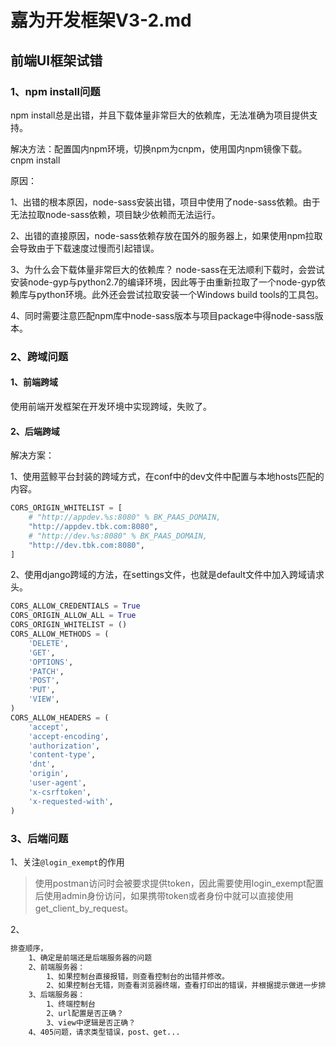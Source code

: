 # 嘉为开发框架V3-2.md
## 前端UI框架试错
### 1、npm install问题
npm install总是出错，并且下载体量非常巨大的依赖库，无法准确为项目提供支持。

解决方法：配置国内npm环境，切换npm为cnpm，使用国内npm镜像下载。
cnpm install

原因：

1、出错的根本原因，node-sass安装出错，项目中使用了node-sass依赖。由于无法拉取node-sass依赖，项目缺少依赖而无法运行。

2、出错的直接原因，node-sass依赖存放在国外的服务器上，如果使用npm拉取会导致由于下载速度过慢而引起错误。

3、为什么会下载体量非常巨大的依赖库？
node-sass在无法顺利下载时，会尝试安装node-gyp与python2.7的编译环境，因此等于由重新拉取了一个node-gyp依赖库与python环境。此外还会尝试拉取安装一个Windows build tools的工具包。

4、同时需要注意匹配npm库中node-sass版本与项目package中得node-sass版本。

### 2、跨域问题
#### 1、前端跨域
使用前端开发框架在开发环境中实现跨域，失败了。
#### 2、后端跨域
解决方案：

1、使用蓝鲸平台封装的跨域方式，在conf中的dev文件中配置与本地hosts匹配的内容。
```python
CORS_ORIGIN_WHITELIST = [
    # "http://appdev.%s:8080" % BK_PAAS_DOMAIN,
    "http://appdev.tbk.com:8080",
    # "http://dev.%s:8080" % BK_PAAS_DOMAIN,
    "http://dev.tbk.com:8080",
]
```

2、使用django跨域的方法，在settings文件，也就是default文件中加入跨域请求头。
```python
CORS_ALLOW_CREDENTIALS = True
CORS_ORIGIN_ALLOW_ALL = True
CORS_ORIGIN_WHITELIST = ()
CORS_ALLOW_METHODS = (
    'DELETE',
    'GET',
    'OPTIONS',
    'PATCH',
    'POST',
    'PUT',
    'VIEW',
)
CORS_ALLOW_HEADERS = (
    'accept',
    'accept-encoding',
    'authorization',
    'content-type',
    'dnt',
    'origin',
    'user-agent',
    'x-csrftoken',
    'x-requested-with',
)
```

### 3、后端问题
1、关注`@login_exempt`的作用

> 使用postman访问时会被要求提供token，因此需要使用login_exempt配置后使用admin身份访问，如果携带token或者身份中就可以直接使用get_client_by_request。

2、
```markdown
排查顺序，
	1、确定是前端还是后端服务器的问题
	2、前端服务器：
		1、如果控制台直接报错，则查看控制台的出错并修改。
		2、如果控制台无错，则查看浏览器终端，查看打印出的错误，并根据提示做进一步排查。
	3、后端服务器：
		1、终端控制台
		2、url配置是否正确？
		3、view中逻辑是否正确？
	4、405问题，请求类型错误，post、get...
```